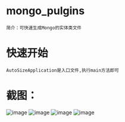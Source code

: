 mongo_pulgins
===
```
简介：可快速生成Mongo的实体类文件
```

快速开始
===
```
AutoSizeApplication是入口文件,执行main方法即可
```

截图：
===
![image](https://github.com/foodmade/plugins/blob/master/resources/img/main.png)
![image](https://github.com/foodmade/plugins/blob/master/resources/img/dataSourceConfig.png)
![image](https://github.com/foodmade/plugins/blob/master/resources/img/gen.png)
![image](https://github.com/foodmade/plugins/blob/master/resources/img/entity.png)

  
